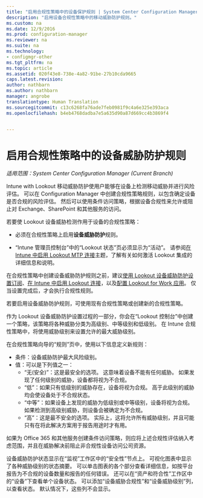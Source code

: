```yaml
---
title: "启用合规性策略中的设备保护规则 | System Center Configuration Manager"
description: "启用设备合规性策略中的移动威胁防护规则。"
ms.custom: na
ms.date: 12/9/2016
ms.prod: configuration-manager
ms.reviewer: na
ms.suite: na
ms.technology:
- configmgr-other
ms.tgt_pltfrm: na
ms.topic: article
ms.assetid: 020f43e8-738e-4a82-91be-27b10cda9665
caps.latest.revision: 
author: nathbarn
ms.author: nathbarn
manager: angrobe
translationtype: Human Translation
ms.sourcegitcommit: c13c6268fa76ade7feb0981f9c4a6e325e393aca
ms.openlocfilehash: b4eb4768dadba7e5a635d90a87d669cc4b3869f4


---
```

# <a name="enable-device-threat-protection-rule-in-the-compliance-policy"></a>启用合规性策略中的设备威胁防护规则

*适用范围：System Center Configuration Manager (Current Branch)*

Intune with Lookout 移动威胁防护使用户能够在设备上检测移动威胁并进行风险评估。 可以在 Configuration Manager 中创建合规性策略规则，以包含确定设备是否合规的风险评估。 然后可以使用条件访问策略，根据设备合规性来允许或阻止对 Exchange、SharePoint 和其他服务的访问。

若要使 Lookout 设备威胁检测作用于设备的合规性策略：

* 必须在合规性策略上启用**设备威胁防护**规则。

* “Intune 管理员控制台”中的“Lookout 状态”页必须显示为“活动”。 请参阅[在 Intune 中启用 Lookout MTP 连接](enable-lookout-connection-in-intune.md)主题，了解有关如何激活 Lookout 集成的详细信息和说明。


在合规性策略中创建设备威胁防护规则之前，建议[使用 Lookout 设备威胁防护设置订阅](set-up-your-subscription-with-lookout.md)、[在 Intune 中启用 Lookout 连接](enable-lookout-connection-in-intune.md)，以及[配置 Lookout for Work 应用](configure-and-deploy-lookout-for-work-apps.md)。 仅当设置完成后，才会执行合规性规则。

若要启用设备威胁防护规则，可使用现有合规性策略或创建新的合规性策略。

作为 Lookout 设备威胁防护设置过程的一部分，你会在“Lookout 控制台”[](https://aad.lookout.com)中创建一个策略，该策略将各种威胁分类为高级别、中等级别和低级别。 在 Intune 合规性策略中，将使用威胁级别来设置允许的最大威胁级别。

在合规性策略向导的“规则”页中，使用以下信息定义新规则：
  * 条件：设备威胁防护最大风险级别。
  * 值：可以是下列值之一：
    * “无(安全)”：这是最安全的选项。 这意味着设备不能有任何威胁。 如果发现了任何级别的威胁，设备都将视为不合规。
    * “低”：如果只有低级别的威胁存在，设备将视为合规。 高于此级别的威胁均会使设备处于不合规状态。
    * “中等”：如果设备上发现的威胁为低级别或中等级别，设备将视为合规。 如果检测到高级别威胁，则设备会被确定为不合规。
    * “高”：这是最不安全的选项。 实际上，这将允许所有威胁级别，并且可能只有在将此解决方案用于报告用途时才有用。

如果为 Office 365 和其他服务创建条件访问策略，则应将上述合规性评估纳入考虑范围，并且在威胁解决前阻止非合规性设备访问公司资源。

设备威胁防护状态显示在“监视”工作区中的“安全性”节点上。
可视化图表中显示了各种威胁级别的状态摘要。 可以单击图表的各个部分查看详细信息，如按平台报告为不合规的设备数量和报告的任何错误。
还可以在“资产和符合性”工作区中的“设备”下查看单个设备状态。  可以添加“设备威胁合规性”和“设备威胁级别”列，以查看状态。  默认情况下，这些列不会显示。



<!--HONumber=Dec16_HO3-->


